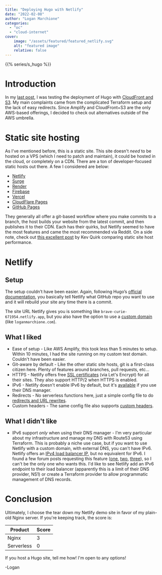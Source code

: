 ```yaml
---
title: "Deploying Hugo with Netlify"
date: "2022-02-08"
author: "Logan Marchione"
categories:
  - "oc"
  - "cloud-internet"
cover:
    image: "/assets/featured/featured_netlify.svg"
    alt: "featured image"
    relative: false
---
```


{{% series/s_hugo %}}

# Introduction

In my [last post](/2021/10/deploying-hugo-with-cloudfront-and-s3/), I was testing the deployment of Hugo with [CloudFront and S3](https://aws.amazon.com/premiumsupport/knowledge-center/cloudfront-serve-static-website/). My main complaints came from the complicated Terraform setup and the lack of easy redirects. Since Amplify and CloudFront+S3 are the only AWS-based offerings, I decided to check out alternatives outside of the AWS umbrella.

# Static site hosting

As I've mentioned before, this is a static site. This site doesn't _need_ to be hosted on a VPS (which I need to patch and maintain), it could be hosted in the cloud, or completely on a CDN. There are a ton of developer-focused static hosts out there. A few I considered are below:
* [Netlify](https://www.netlify.com/)
* [Surge](https://surge.sh/)
* [Render](https://render.com/)
* [Firebase](https://firebase.google.com/products/hosting)
* [Vercel](https://vercel.com/)
* [CloudFlare Pages](https://pages.cloudflare.com/)
* [GitHub Pages](https://pages.github.com/)

They generally all offer a git-based workflow where you make commits to a branch, the host builds your website from the latest commit, and then publishes it to their CDN. Each has their quirks, but Netlify seemed to have the most features and came the most recommended via Reddit. On a side note, check out [this excellent post](https://kevq.uk/comparing-static-site-hosts-best-host-for-a-static-site/) by Kev Quirk comparing static site host performance.

# Netlify

## Setup

The setup couldn’t have been easier. Again, following Hugo’s [official documentation](https://gohugo.io/hosting-and-deployment/hosting-on-netlify/), you basically tell Netlify what GitHub repo you want to use and it will rebuild your site any time there is a commit.

The site URL Netlify gives you is something like `brave-curie-671954.netlify.app`, but you also have the option to use a [custom domain](https://docs.netlify.com/domains-https/custom-domains/) (like `loganmarchione.com`).
## What I liked

* Ease of setup - Like AWS Amplify, this took less than 5 minutes to setup. Within 10 minutes, I had the site running on my custom test domain. Couldn't have been easier.
* Git-aware by default - Like the other static site hosts, git is a first-class citizen here. Plenty of features around branches, pull requests, etc...
* HTTPS - Netlify offers free [SSL certificates](https://docs.netlify.com/domains-https/https-ssl/) (via Let's Encrypt) for all their sites. They also support HTTP/2 when HTTPS is enabled.
* IPv6 - Netlify doesn't enable IPv6 by default, but it's [available](https://docs.netlify.com/domains-https/https-ssl/) if you use their DNS manager.
* Redirects - No serverless functions here, just a simple config file to do [redirects and URL rewrites](https://docs.netlify.com/routing/redirects/).
* Custom headers - The same config file also supports [custom headers](https://docs.netlify.com/routing/headers/).

## What I didn't like

* IPv6 support _only_ when using their DNS manager - I'm very particular about my infrastructure and manage my DNS with Route53 using Terraform. This is probably a niche use case, but if you want to use Netlify with a custom domain, with external DNS, you can't have IPv6. Netlify offers an [IPv4 load balancer IP](https://docs.netlify.com/domains-https/custom-domains/configure-external-dns/#configure-an-apex-domain), but no equivalent for IPv6. I found a few forum posts requesting this feature ([one](https://answers.netlify.com/t/aaaa-ipv6-record-for-apex-domains/11872), [two](https://answers.netlify.com/t/ipv6-address-for-netlify-load-balancer/8768), [three](https://answers.netlify.com/t/ipv6-endpoint-for-main-load-balancer/667)), so I can't be the only one who wants this. I'd like to see Netlify add an IPv6 endpoint to their load balancer (apparently this is a limit of their DNS provider, NS1) or create a Terraform provider to allow programmatic management of DNS records.

# Conclusion

Ultimately, I choose the tear down my Netlify demo site in favor of my plain-old Nginx server. If you're keeping track, the score is:

| Product     | Score |
| ----------- | ----- |
| Nginx       | 3     |
| Serverless  | 0     |

If you host a Hugo site, tell me how! I'm open to any options!

\-Logan
